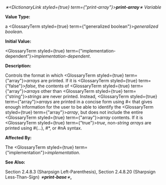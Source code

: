*∗<DictionaryLink styled={true} term={"print-array"}><b>*print-array*</b></DictionaryLink>∗ Variable* 



**Value Type:** 



a <GlossaryTerm styled={true} term={"generalized boolean"}><i>generalized boolean</i></GlossaryTerm>. 



**Initial Value:** 



<GlossaryTerm styled={true} term={"implementation-dependent"}><i>implementation-dependent</i></GlossaryTerm>. 



**Description:** 



Controls the format in which <GlossaryTerm styled={true} term={"array"}><i>arrays</i></GlossaryTerm> are printed. If it is <GlossaryTerm styled={true} term={"false"}><i>false</i></GlossaryTerm>, the contents of <GlossaryTerm styled={true} term={"array"}><i>arrays</i></GlossaryTerm> other than <GlossaryTerm styled={true} term={"string"}><i>strings</i></GlossaryTerm> are never printed. Instead, <GlossaryTerm styled={true} term={"array"}><i>arrays</i></GlossaryTerm> are printed in a concise form using #&lt; that gives enough information for the user to be able to identify the <GlossaryTerm styled={true} term={"array"}><i>array</i></GlossaryTerm>, but does not include the entire <GlossaryTerm styled={true} term={"array"}><i>array</i></GlossaryTerm> contents. If it is <GlossaryTerm styled={true} term={"true"}><i>true</i></GlossaryTerm>, non-*string arrays* are printed using #(...), #\*, or #nA syntax. 



**Affected By:** 



The <GlossaryTerm styled={true} term={"implementation"}><i>implementation</i></GlossaryTerm>. 







 



 



**See Also:** 



Section 2.4.8.3 (Sharpsign Left-Parenthesis), Section 2.4.8.20 (Sharpsign Less-Than-Sign) *∗***print-base***∗***,** 